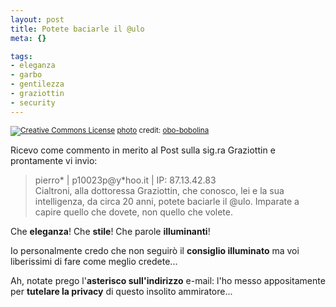 ```yaml
--- 
layout: post
title: Potete baciarle il @ulo
meta: {}

tags: 
- eleganza
- garbo
- gentilezza
- graziottin
- security
---
```

<a href="http://www.flickr.com/photos/99757245@N00/1816489564/" title="" target="_blank"><img src="http://farm3.static.flickr.com/2389/1816489564_ff9508daff.jpg" alt="" border="0" /></a>  
<small><a href="http://www.photodropper.com/creative-commons/" title="creative commons" target="_blank"><img src="http://www.lastknight.com/wp-content/plugins/photo_dropper//images/cc.gif" alt="Creative Commons License" border="0" /></a> <a href="http://www.photodropper.com/photos/" target="_blank">photo</a> credit: <a href="http://www.flickr.com/people/obo-bobolina/" title="obo-bobolina" target="_blank">obo-bobolina</a></small>
  
  
Ricevo come commento in merito al Post sulla sig.ra Graziottin e prontamente vi invio:  
  
>  pierro*  | p10023p@y*hoo.it | IP: 87.13.42.83  
> Cialtroni, alla dottoressa Graziottin, che conosco, lei e la sua intelligenza, da circa 20 anni, potete baciarle il @ulo. Imparate a capire quello che dovete, non quello che volete.  
  
Che **eleganza**! Che **stile**! Che parole **illuminanti**!  
  
Io personalmente credo che non seguirò il **consiglio illuminato** ma voi liberissimi di fare come meglio credete...  
  
Ah, notate prego l'**asterisco sull'indirizzo** e-mail: l'ho messo appositamente per **tutelare la privacy** di questo insolito ammiratore...  
  
 
